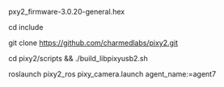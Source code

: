 pxy2_firmware-3.0.20-general.hex


cd include

git clone https://github.com/charmedlabs/pixy2.git

cd pixy2/scripts && ./build_libpixyusb2.sh

roslaunch pixy2_ros pixy_camera.launch agent_name:=agent7

